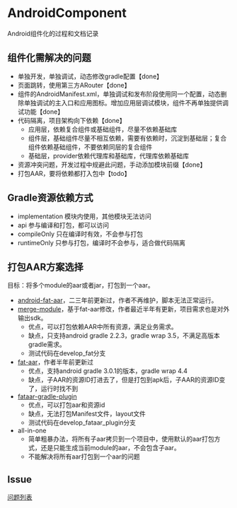 # AndroidComponent
Android组件化的过程和文档记录

## 组件化需解决的问题
- 单独开发，单独调试，动态修改gradle配置【done】
- 页面跳转，使用第三方ARouter【done】
- 组件的AndroidManifest.xml，单独调试和发布阶段使用同一个配置，动态删除单独调试的主入口和应用图标。增加应用层调试模块，组件不再单独提供调试功能【done】
- 代码隔离，项目架构向下依赖【done】
    - 应用层，依赖复合组件或基础组件，尽量不依赖基础库
    - 组件层，基础组件尽量不相互依赖，需要有依赖时，沉淀到基础层；复合组件依赖基础组件，不要依赖同层的复合组件
    - 基础层，provider依赖代理库和基础库，代理库依赖基础库
- 资源冲突问题，开发过程中规避此问题，手动添加模块前缀【done】
- 打包AAR，要将依赖都打入包中【todo】

## Gradle资源依赖方式
- implementation 模块内使用，其他模块无法访问
- api 参与编译和打包，都可以访问
- compileOnly 只在编译时有效，不会参与打包
- runtimeOnly 只参与打包，编译时不会参与，适合做代码隔离

## 打包AAR方案选择
目标：将多个module的aar或者jar，打包到一个aar。

- [android-fat-aar](https://github.com/adwiv/android-fat-aar)，二三年前更新过，作者不再维护，脚本无法正常运行。
- [merge-module](https://github.com/byhook/merge-module)，基于fat-aar修改，作者最近半年有更新，项目需求也是对外输出sdk。
    - 优点，可以打包依赖AAR中所有资源，满足业务需求。
    - 缺点，只支持android gradle 2.2.3，gradle wrap 3.5，不满足高版本gradle需求。
    - 测试代码在develop_fat分支
- [fat-aar](https://github.com/NicoToast/fat-aar)，作者半年前更新过
    - 优点，支持android gradle 3.0.1的版本，gradle wrap 4.4
    - 缺点，子AAR的资源ID打进去了，但是打包到apk后，子AAR的资源ID变了，运行时找不到
- [fataar-gradle-plugin](https://github.com/Mobbeel/fataar-gradle-plugin)
    - 优点，可以打包aar和资源id
    - 缺点，无法打包Manifest文件，layout文件
    - 测试代码在develop_fataar_plugin分支
- all-in-one
    - 简单粗暴办法，将所有子aar拷贝到一个项目中，使用默认的aar打包方式，还是只能生成当前module的aar，不会包含子aar。
    - 不能解决将所有aar打包到一个aar的问题

## Issue
[问题列表](./Issue.md)